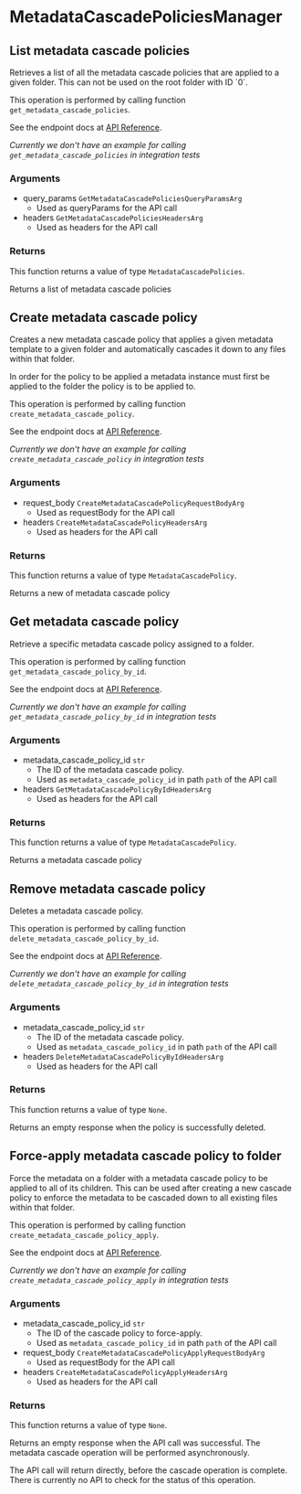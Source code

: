 # MetadataCascadePoliciesManager

## List metadata cascade policies

Retrieves a list of all the metadata cascade policies
that are applied to a given folder. This can not be used on the root
folder with ID &#x60;0&#x60;.

This operation is performed by calling function `get_metadata_cascade_policies`.

See the endpoint docs at
[API Reference](https://developer.box.com/reference/get-metadata-cascade-policies/).

*Currently we don't have an example for calling `get_metadata_cascade_policies` in integration tests*

### Arguments

- query_params `GetMetadataCascadePoliciesQueryParamsArg`
  - Used as queryParams for the API call
- headers `GetMetadataCascadePoliciesHeadersArg`
  - Used as headers for the API call


### Returns

This function returns a value of type `MetadataCascadePolicies`.

Returns a list of metadata cascade policies


## Create metadata cascade policy

Creates a new metadata cascade policy that applies a given
metadata template to a given folder and automatically
cascades it down to any files within that folder.

In order for the policy to be applied a metadata instance must first
be applied to the folder the policy is to be applied to.

This operation is performed by calling function `create_metadata_cascade_policy`.

See the endpoint docs at
[API Reference](https://developer.box.com/reference/post-metadata-cascade-policies/).

*Currently we don't have an example for calling `create_metadata_cascade_policy` in integration tests*

### Arguments

- request_body `CreateMetadataCascadePolicyRequestBodyArg`
  - Used as requestBody for the API call
- headers `CreateMetadataCascadePolicyHeadersArg`
  - Used as headers for the API call


### Returns

This function returns a value of type `MetadataCascadePolicy`.

Returns a new of metadata cascade policy


## Get metadata cascade policy

Retrieve a specific metadata cascade policy assigned to a folder.

This operation is performed by calling function `get_metadata_cascade_policy_by_id`.

See the endpoint docs at
[API Reference](https://developer.box.com/reference/get-metadata-cascade-policies-id/).

*Currently we don't have an example for calling `get_metadata_cascade_policy_by_id` in integration tests*

### Arguments

- metadata_cascade_policy_id `str`
  - The ID of the metadata cascade policy.
  - Used as `metadata_cascade_policy_id` in path `path` of the API call
- headers `GetMetadataCascadePolicyByIdHeadersArg`
  - Used as headers for the API call


### Returns

This function returns a value of type `MetadataCascadePolicy`.

Returns a metadata cascade policy


## Remove metadata cascade policy

Deletes a metadata cascade policy.

This operation is performed by calling function `delete_metadata_cascade_policy_by_id`.

See the endpoint docs at
[API Reference](https://developer.box.com/reference/delete-metadata-cascade-policies-id/).

*Currently we don't have an example for calling `delete_metadata_cascade_policy_by_id` in integration tests*

### Arguments

- metadata_cascade_policy_id `str`
  - The ID of the metadata cascade policy.
  - Used as `metadata_cascade_policy_id` in path `path` of the API call
- headers `DeleteMetadataCascadePolicyByIdHeadersArg`
  - Used as headers for the API call


### Returns

This function returns a value of type `None`.

Returns an empty response when the policy
is successfully deleted.


## Force-apply metadata cascade policy to folder

Force the metadata on a folder with a metadata cascade policy to be applied to
all of its children. This can be used after creating a new cascade policy to
enforce the metadata to be cascaded down to all existing files within that
folder.

This operation is performed by calling function `create_metadata_cascade_policy_apply`.

See the endpoint docs at
[API Reference](https://developer.box.com/reference/post-metadata-cascade-policies-id-apply/).

*Currently we don't have an example for calling `create_metadata_cascade_policy_apply` in integration tests*

### Arguments

- metadata_cascade_policy_id `str`
  - The ID of the cascade policy to force-apply.
  - Used as `metadata_cascade_policy_id` in path `path` of the API call
- request_body `CreateMetadataCascadePolicyApplyRequestBodyArg`
  - Used as requestBody for the API call
- headers `CreateMetadataCascadePolicyApplyHeadersArg`
  - Used as headers for the API call


### Returns

This function returns a value of type `None`.

Returns an empty response when the API call was successful. The metadata
cascade operation will be performed asynchronously.

The API call will return directly, before the cascade operation
is complete. There is currently no API to check for the status of this
operation.


